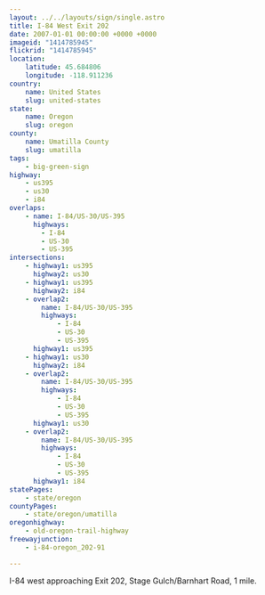 ```yaml
---
layout: ../../layouts/sign/single.astro
title: I-84 West Exit 202
date: 2007-01-01 00:00:00 +0000 +0000
imageid: "1414785945"
flickrid: "1414785945"
location:
    latitude: 45.684806
    longitude: -118.911236
country:
    name: United States
    slug: united-states
state:
    name: Oregon
    slug: oregon
county:
    name: Umatilla County
    slug: umatilla
tags:
    - big-green-sign
highway:
    - us395
    - us30
    - i84
overlaps:
    - name: I-84/US-30/US-395
      highways:
        - I-84
        - US-30
        - US-395
intersections:
    - highway1: us395
      highway2: us30
    - highway1: us395
      highway2: i84
    - overlap2:
        name: I-84/US-30/US-395
        highways:
            - I-84
            - US-30
            - US-395
      highway1: us395
    - highway1: us30
      highway2: i84
    - overlap2:
        name: I-84/US-30/US-395
        highways:
            - I-84
            - US-30
            - US-395
      highway1: us30
    - overlap2:
        name: I-84/US-30/US-395
        highways:
            - I-84
            - US-30
            - US-395
      highway1: i84
statePages:
    - state/oregon
countyPages:
    - state/oregon/umatilla
oregonhighway:
    - old-oregon-trail-highway
freewayjunction:
    - i-84-oregon_202-91

---
```

I-84 west approaching Exit 202, Stage Gulch/Barnhart Road, 1 mile.